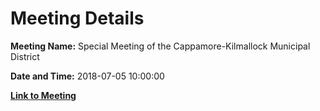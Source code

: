 # Meeting Details

**Meeting Name:** Special Meeting of the Cappamore-Kilmallock Municipal District

**Date and Time:** 2018-07-05 10:00:00

**[Link to Meeting](https://www.limerick.ie/council/whats-on/special-meeting-cappamore-kilmallock-municipal-district)**
